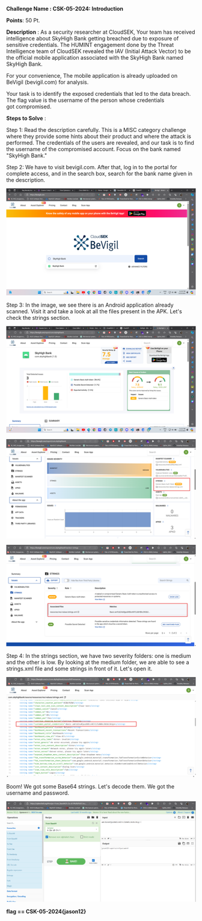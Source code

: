 **Challenge Name : CSK-05-2024: Introduction**

**Points**: 50 Pt.

**Description** :
                As a security researcher at CloudSEK, Your team has received intelligence about SkyHigh Bank getting breached due to exposure of sensitive credentials. The HUMINT engagement done by the Threat Intelligence team of CloudSEK revealed the IAV (Initial Attack Vector) to be the official mobile application associated with the SkyHigh Bank named SkyHigh Bank.

For your convenience, The mobile application is already uploaded on BeVigil (bevigil.com) for analysis.

Your task is to identify the exposed credentials that led to the data breach. The flag value is the username of the person whose credentials got compromised.

**Steps to Solve** :
                
Step 1: Read the description carefully. This is a MISC category challenge where they provide some hints about their product and where the attack is performed. The credentials of the users are revealed, and our task is to find the username of the compromised account. Focus on the bank named "SkyHigh Bank."

Step 2: We have to visit bevigil.com. After that, log in to the portal for complete access, and in the search box, search for the bank name given in the description.


![search](image.png)


Step 3: In the image, we see there is an Android application already scanned. Visit it and take a look at all the files present in the APK. Let's check the strings section.


![apk](image-1.png)

![strings](image-2.png)

![xml](image-3.png)


Step 4: In the strings section, we have two severity folders: one is medium and the other is low. By looking at the medium folder, we are able to see a strings.xml file and some strings in front of it. Let's open it. 


                
![base](image-4.png)



Boom! We got some Base64 strings. Let's decode them.
We got the username and password.



![flag](image-5.png)

**flag == CSK-05-2024{jason12}**
